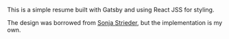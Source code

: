 This is a simple resume built with Gatsby and using React JSS for styling. 

The design was borrowed from [Sonja Strieder](https://www.sonjastrieder.com/), but the implementation is my own.

